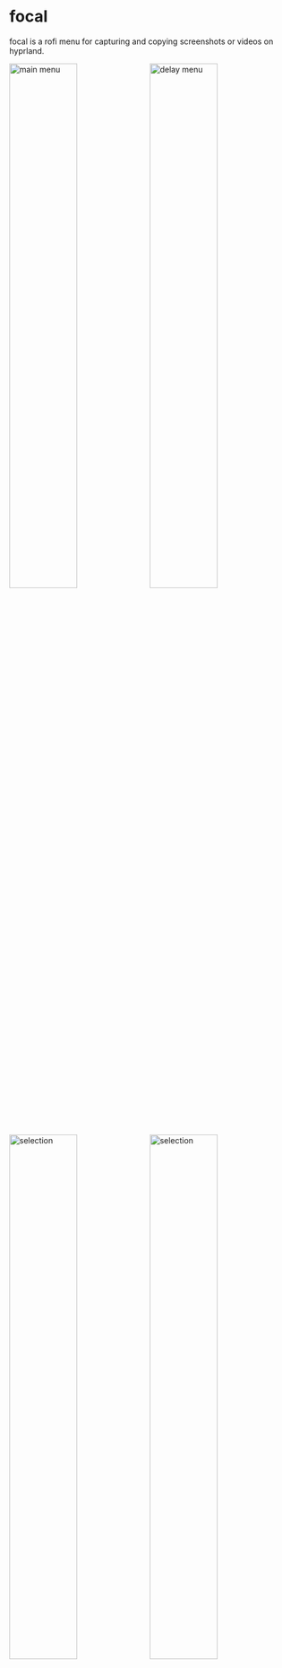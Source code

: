 # focal

focal is a rofi menu for capturing and copying screenshots or videos on hyprland.

<img src="https://i.imgur.com/bBBD8ou.png" alt="main menu" width="49%" /> <img src="https://i.imgur.com/AipxMmf.png" alt="delay menu" width="49%" />
<img src="https://i.imgur.com/aVMtOIe.png" alt="selection" width="49%" /> <img src="https://i.imgur.com/lpJdoax.png" alt="selection" width="49%" />
<br/>
<em>Wallpaper made by the awesome <a href="https://www.pixiv.net/en/users/2993192">Rosuuri</a></em>

## Features

- rofi menu to select area or window to capture / capture the entire screen
- rofi menu to select delay before capture
- image / video is automatically copied to clipboard, ready for pasting into other programs
- notifications when screenshots are captured
- all options are also avaiable via a CLI
- OCR support to select text from captured image (CLI only)

## Installation

```nix
{
  inputs.focal = {
    url = "github:iynaix/focal";
    inputs.nixpkgs.follows = "nixpkgs"; # override this repo's nixpkgs snapshot
  };
}
```

Then, include it in your `environment.systemPackages` or `home.packages` by referencing the input:
```nix
inputs.focal.packages.${pkgs.system}.default
```

Alternatively, it can also be run directly:

```sh
nix run github:iynaix/focal
```

OCR support can be optionally disabled through the use of an override:
```nix
(inputs.focal.packages.${pkgs.system}.default.override { ocr = false; })
```

## Usage

```console
$ focal --help
Focal captures screenshots / videos using rofi, with clipboard support on hyprland

Usage: focal [OPTIONS] [FILE]

Arguments:
  [FILE]
          files are created in XDG_PICTURES_DIR/Screenshots or XDG_VIDEOS_DIR/Screencasts if not specified

Options:
      --rofi
          display rofi menu for options

      --theme <THEME>
          use rofi theme

      --area <AREA>
          type of area to capture

          [possible values: monitor, selection, all]

      --delay <DELAY>
          delay in seconds before capturing

      --no-notify
          do not show notifications

      --no-save
          do not save the file permanently

      --video
          record video instead of screenshots

      --audio
          capture video with audio

      --edit <PROGRAM>
          edit screenshot using PROGRAM

      --ocr [<LANG>]
          runs OCR on the selected text, defaulting to English, supported languages can be shown using 'tesseract --list-langs'

  -h, --help
          Print help (see a summary with '-h')

  -V, --version
          Print version
```

## Packaging

To build focal from source

- Build dependencies
    * Rust (cargo, rustc)
- Runtime dependencies
    * [grim](https://sr.ht/~emersion/grim/)
    * [libnotify](https://gitlab.gnome.org/GNOME/libnotify)
    * [slurp](https://github.com/emersion/slurp)
    * [hyprland](https://github.com/hyprwm/Hyprland)
    * [rofi-wayland](https://github.com/lbonn/rofi)
    * [wl-clipboard](https://github.com/bugaevc/wl-clipboard)
    * [wf-recorder](https://github.com/ammen99/wf-recorder)
    * [ffmpeg](https://www.ffmpeg.org/)

## Hacking

Just use `nix develop`
